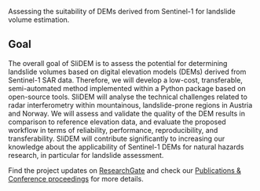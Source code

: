 Assessing the suitability of DEMs derived from Sentinel-1 for landslide volume estimation.

## Goal
The overall goal of SliDEM is to assess the potential for determining landslide volumes based on digital elevation models (DEMs) derived from Sentinel-1 SAR data.
Therefore, we will develop a low-cost, transferable, semi-automated method implemented within a Python package based on open-source tools. 
SliDEM will analyse the technical challenges related to radar interferometry within mountainous, landslide-prone regions in Austria and Norway. 
We will assess and validate the quality of the DEM results in comparison to reference elevation data, 
and evaluate the proposed workflow in terms of reliability, performance, reproducibility, and transferability. 
SliDEM will contribute significantly to increasing our knowledge about the applicability of Sentinel-1 DEMs for natural hazards research, 
in particular for landslide assessment.

Find the project updates on 
[ResearchGate](https://www.researchgate.net/project/SliDEM-Assessing-the-suitability-of-DEMs-derived-from-Sentinel-1-for-landslide-volume-estimation) 
and check our [Publications & Conference proceedings](https://github.com/SliDEM-project/SliDEM-python/wiki/Publications-&-Conferences) for more details.
